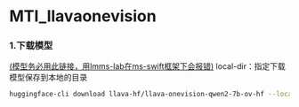 # MTI_llavaonevision

### 1.下载模型
[(模型务必用此链接，用lmms-lab在ms-swift框架下会报错)](https://huggingface.co/llava-hf/llava-onevision-qwen2-7b-si-hf)
local-dir：指定下载模型保存到本地的目录
```bash
huggingface-cli download llava-hf/llava-onevision-qwen2-7b-ov-hf --local-dir ./llava-hf/llava-onevision-qwen2-7b-ov-hf
